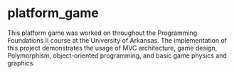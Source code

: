 # platform_game
This platform game was worked on throughout the Programming Foundations II course at the University of Arkansas. The implementation of this project demonstrates the usage of MVC architecture, game design, Polymorphism, object-oriented programming, and basic game physics and graphics.
